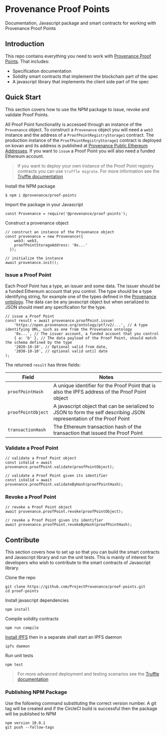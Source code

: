 # Provenance Proof Points

Documentation, Javascript package and smart contracts for working with Provenance Proof Points

## Introduction

This repo contains everything you need to work with [Provenance Proof Points](https://open.provenance.org/proof-points). That includes:

- Specification documentation
- Solidity smart contracts that implement the blockchain part of the spec
- A javascript library that implements the client side part of the spec

## Quick Start

This section covers how to use the NPM package to issue, revoke and validate Proof Points.

All Proof Point functionality is accessed through an instance of the `Provenance` object. To construct a `Provenance` object you will need a `web3` instance and the address of a `ProofPointRegistryStorage1` contract. The production instance of the `ProofPointRegistryStorage1` contract is deployed on kovan and its address is published at [Provenance Public Ethereum Addresses](https://open.provenance.org/developers#provenance-public-ethereum-addresses). If you want to `issue` a Proof Point you will also need a funded Ethereum account.

> If you want to deploy your own instance of the Proof Point registry contracts you can use `truffle migrate`. For more information see the [Truffle documentation](https://www.trufflesuite.com/docs)

Install the NPM package

```
$ npm i @provenance/proof-points
```

Import the package in your Javascript

```
const Provenance = require('@provenance/proof-points');
```

Construct a provenance object

```
// construct an instance of the Provenance object
const provenance = new Provenance({
    web3: web3,
    proofPointStorageAddress: '0x...'
  });

// initialize the instance
await provenance.init();
```

### Issue a Proof Point

Each Proof Point has a type, an issuer and some data. The issuer should be a funded Ethereum account that you control. The type should be a type identifying string, for example one of the types defined in the [Provenance ontology](https://open.provenance.org/ontology). The data can be any javascript object but when serialized to JSON should meet any specification for the type.

```
// issue a Proof Point
const result = await provenance.proofPoint.issue(
    'https://open.provenance.org/ontology/ptf/v2/...', // A type identifying URL, such as one from the Provenance ontology
    '0x...', // The issuer account, a funded account that you control
    { a: 'b' }, // The data payload of the Proof Point, should match the schema defined by the type
    '2020-10-10', // Optional valid from date,
    '2030-10-10', // optional valid until date
);
```

The returned `result` has three fields:

| Field | Notes |
|-------|-------|
| `proofPointHash` | A unique identifier for the Proof Point that is also the IPFS address of the Proof Point object |
| `proofPointObject` | A javascript object that can be serialized to JSON to form the self describing JSON representation of the Proof Point |
| `transactionHash` | The Ethereum transaction hash of the transaction that issued the Proof Point |

### Validate a Proof Point

```
// validate a Proof Point object
const isValid = await provenance.proofPoint.validate(proofPointObject);

// validate a Proof Point given its identifier
const isValid = await provenance.proofPoint.validateByHash(proofPointHash);
```

### Revoke a Proof Point

```
// revoke a Proof Point object
await provenance.proofPoint.revoke(proofPointObject);

// revoke a Proof Point given its identifier
await provenance.proofPoint.revokeByHash(proofPointHash);
```

## Contribute

This section covers how to set up so that you can build the smart contracts and Javascript library and run the unit tests. This is mainly of interest for developers who wish to contribute to the smart contracts of Javascript library.

Clone the repo

```
git clone https://github.com/ProjectProvenance/proof-points.git 
cd proof-points
```

Install javascript dependencies

```
npm install
```

Compile solidity contracts

```
npm run compile
```

[Install IPFS](https://docs.ipfs.io/guides/guides/install/) then in a separate shell start an IPFS daemon

```
ipfs daemon
```

Run unit tests

```
npm test
```

> For more advanced deployment and testing scenarios see the [Truffle documentation](https://www.trufflesuite.com/docs)

### Publishing NPM Package

Use the following command substituting the correct version number. A git tag will be created and if the CircleCI build is successful then the package will be published to NPM

```
npm version 10.0.1
git push --follow-tags
```




